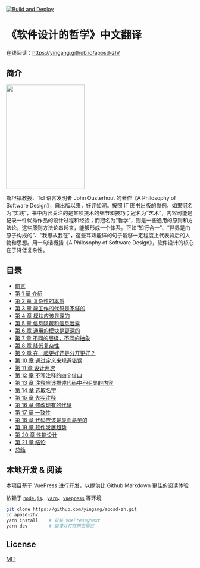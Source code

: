 [![Build and Deploy](https://github.com/yingang/aposd-zh/actions/workflows/CI.yml/badge.svg)](https://github.com/yingang/aposd-zh/actions/workflows/CI.yml)
# 《软件设计的哲学》中文翻译

在线阅读：https://yingang.github.io/aposd-zh/

## 简介

<div style="inline">
  <img src="./docs/cover.jpeg" width="210px" height="280px" />
</div>

斯坦福教授、Tcl 语言发明者 John Ousterhout 的著作《A Philosophy of Software Design》，自出版以来，好评如潮。按照 IT 图书出版的惯例，如果冠名为“实践”，书中内容关注的是某项技术的细节和技巧；冠名为“艺术”，内容可能是记录一件优秀作品的设计过程和经验；而冠名为“哲学”，则是一些通用的原则和方法论，这些原则方法论串起来，能够形成一个体系。正如“知行合一”、“世界是由原子构成的”、“我思故我在”，这些耳熟能详的句子能够一定程度上代表背后的人物和思想。用一句话概括《A Philosophy of Software Design》，软件设计的核心在于降低复杂性。


## 目录

- [前言](docs/preface.md)
- [第 1 章 介绍](docs/ch01.md)
- [第 2 章 复杂性的本质](docs/ch02.md)
- [第 3 章 能工作的代码是不够的](docs/ch03.md)
- [第 4 章 模块应该是深的](docs/ch04.md)
- [第 5 章 信息隐藏和信息泄露](docs/ch05.md)
- [第 6 章 通用的模块是更深的](docs/ch06.md)
- [第 7 章 不同的层级，不同的抽象](docs/ch07.md)
- [第 8 章 降低复杂性](docs/ch08.md)
- [第 9 章 在一起更好还是分开更好？](docs/ch09.md)
- [第 10 章 通过定义来规避错误](docs/ch10.md)
- [第 11 章 设计两次](docs/ch11.md)
- [第 12 章 不写注释的四个借口](docs/ch12.md)
- [第 13 章 注释应该描述代码中不明显的内容](docs/ch13.md)
- [第 14 章 选取名字](docs/ch14.md)
- [第 15 章 先写注释](docs/ch15.md)
- [第 16 章 修改现有的代码](docs/ch16.md)
- [第 17 章 一致性](docs/ch17.md)
- [第 18 章 代码应该是显而易见的](docs/ch18.md)
- [第 19 章 软件发展趋势](docs/ch19.md)
- [第 20 章 性能设计](docs/ch20.md)
- [第 21 章 结论](docs/ch21.md)
- [总结](docs/summary.md)


## 本地开发 & 阅读

本项目基于 VuePress 进行开发，以提供比 Github Markdown 更佳的阅读体验

依赖于 [`node.js`][nodejs]、[`yarn`][yarn]、[`vuepress`][vuepress] 等环境

[nodejs]: https://nodejs.org/zh-cn/
[yarn]: https://yarnpkg.com/
[vuepress]: https://v2.vuepress.vuejs.org/zh/

```sh
git clone https://github.com/yingang/aposd-zh.git
cd aposd-zh/
yarn install    # 安装 VuePress@next
yarn dev        # 编译并打开网页预览
```

## License

[MIT](./LICENSE)
